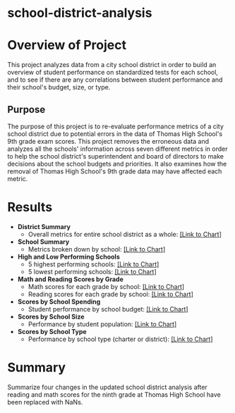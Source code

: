 # school-district-analysis

# Overview of Project
This project analyzes data from a city school district in order to build an overview of student performance on standardized tests for each school, and to see if there are any correlations between student performance and their school's budget, size, or type.

## Purpose
The purpose of this project is to re-evaluate performance metrics of a city school district due to potential errors in the data of Thomas High School's 9th grade exam scores. This project removes the erroneous data and analyzes all the schools' information across seven different metrics in order to help the school district's superintendent and board of directors to make decisions about the school budgets and priorities. It also examines how the removal of Thomas High School's 9th grade data may have affected each metric.

# Results
- **District Summary**
  - Overall metrics for entire school district as a whole: [[Link to Chart]](Resources/1_district_summary.PNG)
- **School Summary**
  - Metrics broken down by school: [[Link to Chart]](Resources/2_school_summary.PNG)
- **High and Low Performing Schools**
  - 5 highest performing schools: [[Link to Chart]](Resources/3_highest_performing_schools.PNG)
  - 5 lowest performing schools: [[Link to Chart]](Resources/3_lowest_performing_schools.PNG)
- **Math and Reading Scores by Grade**
  - Math scores for each grade by school: [[Link to Chart]](Resources/4_math_scores_by_grade.PNG)
  - Reading scores for each grade by school: [[Link to Chart]](Resources/4_reading_scores_by_grade.PNG)
- **Scores by School Spending**
  - Student performance by school budget: [[Link to Chart]](Resources/5_scores_by_school_spending.PNG)
- **Scores by School Size**
  - Performance by student population: [[Link to Chart]](Resources/6_scores_by_school_size.PNG)
- **Scores by School Type**
  - Performance by school type (charter or district): [[Link to Chart]](Resources/7_scores_by_school_type.PNG)

# Summary
Summarize four changes in the updated school district analysis after reading and math scores for the ninth grade at Thomas High School have been replaced with NaNs.
